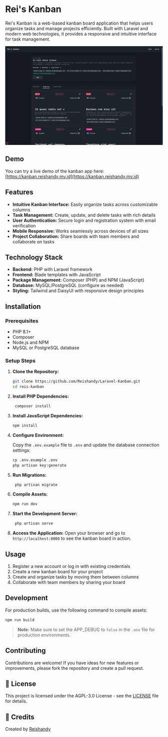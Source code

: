 # Rei's Kanban

Rei's Kanban is a web-based kanban board application that helps users organize tasks and manage projects efficiently. Built with Laravel and modern web technologies, it provides a responsive and intuitive interface for task management.

![Preview](public/kanban.webp)

## Demo

You can try a live demo of the kanban app here: [https://kanban.reishandy.my.id](https://kanban.reishandy.my.id)

## Features

- **Intuitive Kanban Interface:** Easily organize tasks across customizable columns
- **Task Management:** Create, update, and delete tasks with rich details
- **User Authentication:** Secure login and registration system with email verification
- **Mobile Responsive:** Works seamlessly across devices of all sizes
- **Project Collaboration:** Share boards with team members and collaborate on tasks

## Technology Stack

- **Backend:** PHP with Laravel framework
- **Frontend:** Blade templates with JavaScript
- **Package Management:** Composer (PHP) and NPM (JavaScript)
- **Database:** MySQL/PostgreSQL (configure as needed)
- **Styling:** Tailwind and DaisyUI with responsive design principles

## Installation

### Prerequisites

- PHP 8.1+
- Composer
- Node.js and NPM
- MySQL or PostgreSQL database

### Setup Steps
1. **Clone the Repository:**

   ```bash
   git clone https://github.com/Reishandy/Laravel-Kanban.git
   cd reis-kanban
   
2. **Install PHP Dependencies:**

   ```bash
    composer install
    ```
   
3. **Install JavaScript Dependencies:**

   ```bash
   npm install
   ```
4. **Configure Environment:**

   Copy the `.env.example` file to `.env` and update the database connection settings:

   ```bash
   cp .env.example .env
   php artisan key:generate
   ```
   
5. **Run Migrations:**

   ```bash
    php artisan migrate
    ```
   
6. **Compile Assets:**

   ```bash
   npm run dev
   ```
   
7. **Start the Development Server:**

   ```bash
    php artisan serve
    ```
   
8. **Access the Application:**
    Open your browser and go to `http://localhost:8000` to see the kanban board in action.

## Usage
1. Register a new account or log in with existing credentials
2. Create a new kanban board for your project
3. Create and organize tasks by moving them between columns
4. Collaborate with team members by sharing your board

## Development
For production builds, use the following command to compile assets:

```bash
npm run build
```

> **Note:** Make sure to set the APP_DEBUG to `false` in the `.env` file for production environments.

## Contributing

Contributions are welcome! If you have ideas for new features or improvements, please fork the repository and create a pull request.

## 📄 License

This project is licensed under the AGPL-3.0 License - see the [LICENSE](LICENSE) file for details.

## 🙏 Credits

Created by [Reishandy](https://github.com/Reishandy)
